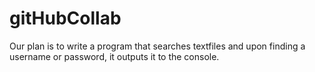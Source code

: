 # gitHubCollab
Our plan is to write a program that searches textfiles and upon finding a username or password, it outputs it to the console. 
